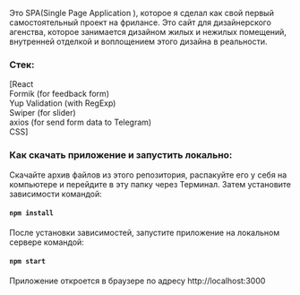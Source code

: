 Это SPA(Single Page Application ), которое я сделал как свой первый самостоятельный проект на фрилансе. Это сайт для дизайнерского агенства, которое занимается дизайном жилых и нежилых помещений, внутренней отделкой и воплощением этого дизайна в реальности.

### Стек:

[React\
Formik (for feedback form)\
Yup Validation (with RegExp)\
Swiper (for slider)\
axios (for send form data to Telegram)\
CSS]

### Как скачать приложение и запустить локально: 

 Скачайте архив файлов из этого репозитория, распакуйте его у себя на компьютере и перейдите в эту папку через Терминал. 
 Затем установите зависимости командой:

 #### `npm install`

 После установки зависимостей, запустите приложение на локальном сервере командой:

#### `npm start`

Приложение откроется в браузере по адресу http://localhost:3000
